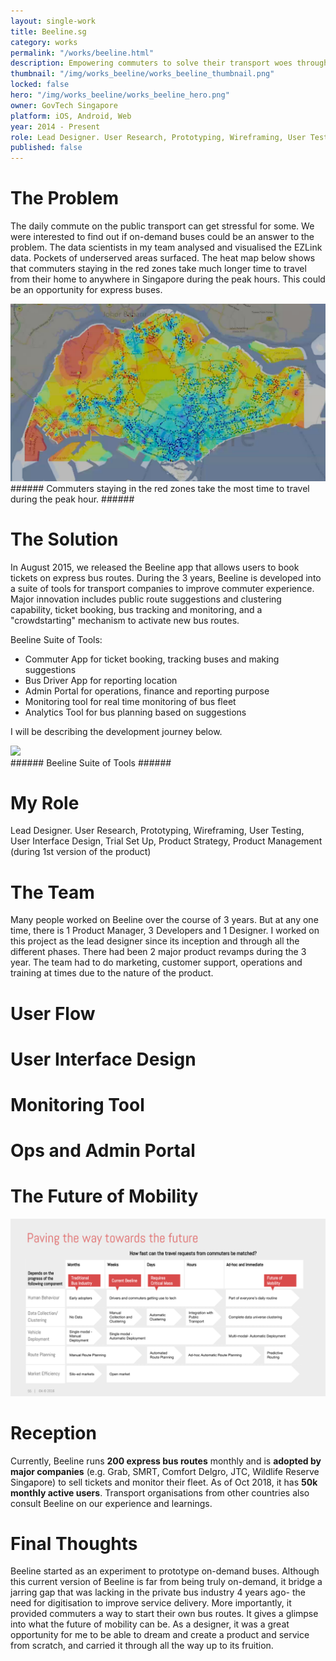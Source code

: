 ```yaml
---
layout: single-work
title: Beeline.sg
category: works
permalink: "/works/beeline.html"
description: Empowering commuters to solve their transport woes through crowdsourcing.
thumbnail: "/img/works_beeline/works_beeline_thumbnail.png"
locked: false
hero: "/img/works_beeline/works_beeline_hero.png"
owner: GovTech Singapore
platform: iOS, Android, Web
year: 2014 - Present
role: Lead Designer. User Research, Prototyping, Wireframing, User Testing, User Interface Design, Trial Set Up, Product Strategy, Product Management
published: false
---
```


# The Problem #

  The daily commute on the public transport can get stressful for some. We were interested to find out if on-demand buses could be an answer to the problem. The data scientists in my team analysed and visualised the EZLink data. Pockets of underserved areas surfaced. The heat map below shows that commuters staying in the red zones take much longer time to travel from their home to anywhere in Singapore during the peak hours. This could be an opportunity for express buses.

  <div><img src="/img/works_beeline/beeline_heatmap.svg"></div>
###### Commuters staying in the red zones take the most time to travel during the peak hour. ######

# The Solution #
In August 2015, we released the Beeline app that allows users to book tickets on express bus routes. During the 3 years, Beeline is developed into a suite of tools for transport companies to improve commuter experience. Major innovation includes public route suggestions and clustering capability, ticket booking, bus tracking and monitoring, and a "crowdstarting" mechanism to activate new bus routes.

Beeline Suite of Tools:

- Commuter App for ticket booking, tracking buses and making suggestions
- Bus Driver App for reporting location
- Admin Portal for operations, finance and reporting purpose
- Monitoring tool for real time monitoring of bus fleet
- Analytics Tool for bus planning based on suggestions

I will be describing the development journey below.

<div><img class="inner" src="/img/works_beeline/beeline_suite.png"></div>
###### Beeline Suite of Tools ######

# My Role #
Lead Designer. User Research, Prototyping, Wireframing, User Testing, User Interface Design, Trial Set Up, Product Strategy, Product Management (during 1st version of the product)

# The Team #
Many people worked on Beeline over the course of 3 years. But at any one time, there is 1 Product Manager, 3 Developers and 1 Designer. I worked on this project as the lead designer since its inception and through all the different phases. There had been 2 major product revamps during the 3 year. The team had to do marketing, customer support, operations and training at times due to the nature of the product.

# User Flow #

# User Interface Design #

# Monitoring Tool #

# Ops and Admin Portal #

# The Future of Mobility #
<div><img src="/img/works_beeline/beeline_futureofmobility.svg"></div>

# Reception #
Currently, Beeline runs **200 express bus routes** monthly and is **adopted by major companies** (e.g. Grab, SMRT, Comfort Delgro, JTC, Wildlife Reserve Singapore) to sell tickets and monitor their fleet. As of Oct 2018, it has **50k monthly active users**. Transport organisations from other countries also consult Beeline on our experience and learnings.

# Final Thoughts #
Beeline started as an experiment to prototype on-demand buses. Although this current version of Beeline is far from being truly on-demand, it bridge a jarring gap that was lacking in the private bus industry 4 years ago- the need for digitisation to improve service delivery. More importantly, it provided commuters a way to start their own bus routes. It gives a glimpse into what the future of mobility can be. As a designer, it was a great opportunity for me to be able to dream and create a product and service from scratch, and carried it through all the way up to its fruition.
